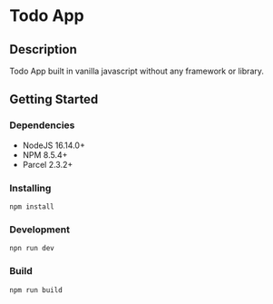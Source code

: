 # Todo App

## Description
Todo App built in vanilla javascript without any framework or library.
## Getting Started
### Dependencies
* NodeJS 16.14.0+
* NPM 8.5.4+
* Parcel 2.3.2+
### Installing
```
npm install
```
### Development
```
npn run dev
```
### Build
```
npm run build
```